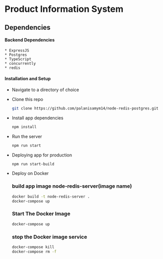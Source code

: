 # Product Information System

    

## Dependencies
#### Backend Dependencies
    * ExpressJS
    * Postgres
    * TypeScript
    * concurrently
    * redis


#### Installation and Setup
* Navigate to a directory of choice
* Clone this repo
    ```sh
    git clone https://github.com/palanisamym14/node-redis-postgres.git
    ```

* Install app dependencies
    ```sh
    npm install
    ```
* Run the server
    ```sh
    npm run start
    ```
* Deploying app for production
    ```sh
    npm run start-build
    ```
* Deploy on Docker
    ### build app image node-redis-server(image name)
    ```sh
    docker build -t node-redis-server .
    docker-compose up
    ```

    ### Start The Docker Image
    ```sh
    docker-compose up
    ```
    ### stop the Docker image service
    ```sh
    docker-compose kill
    docker-compose rm -f
    ```
